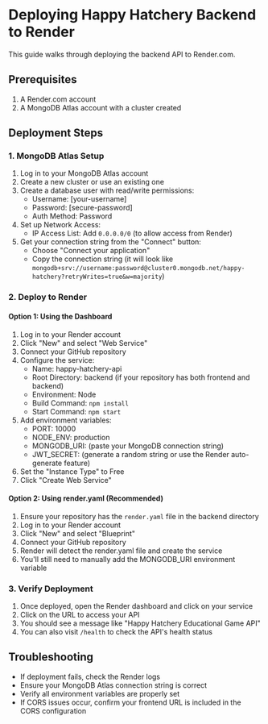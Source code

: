 # Deploying Happy Hatchery Backend to Render

This guide walks through deploying the backend API to Render.com.

## Prerequisites

1. A Render.com account
2. A MongoDB Atlas account with a cluster created

## Deployment Steps

### 1. MongoDB Atlas Setup

1. Log in to your MongoDB Atlas account
2. Create a new cluster or use an existing one
3. Create a database user with read/write permissions:
   - Username: [your-username]
   - Password: [secure-password]
   - Auth Method: Password
4. Set up Network Access:
   - IP Access List: Add `0.0.0.0/0` (to allow access from Render)
5. Get your connection string from the "Connect" button:
   - Choose "Connect your application"
   - Copy the connection string (it will look like `mongodb+srv://username:password@cluster0.mongodb.net/happy-hatchery?retryWrites=true&w=majority`)

### 2. Deploy to Render

#### Option 1: Using the Dashboard

1. Log in to your Render account
2. Click "New" and select "Web Service"
3. Connect your GitHub repository
4. Configure the service:
   - Name: happy-hatchery-api
   - Root Directory: backend (if your repository has both frontend and backend)
   - Environment: Node
   - Build Command: `npm install`
   - Start Command: `npm start`
5. Add environment variables:
   - PORT: 10000
   - NODE_ENV: production
   - MONGODB_URI: (paste your MongoDB connection string)
   - JWT_SECRET: (generate a random string or use the Render auto-generate feature)
6. Set the "Instance Type" to Free
7. Click "Create Web Service"

#### Option 2: Using render.yaml (Recommended)

1. Ensure your repository has the `render.yaml` file in the backend directory
2. Log in to your Render account
3. Click "New" and select "Blueprint"
4. Connect your GitHub repository
5. Render will detect the render.yaml file and create the service
6. You'll still need to manually add the MONGODB_URI environment variable

### 3. Verify Deployment

1. Once deployed, open the Render dashboard and click on your service
2. Click on the URL to access your API
3. You should see a message like "Happy Hatchery Educational Game API"
4. You can also visit `/health` to check the API's health status

## Troubleshooting

- If deployment fails, check the Render logs
- Ensure your MongoDB Atlas connection string is correct
- Verify all environment variables are properly set
- If CORS issues occur, confirm your frontend URL is included in the CORS configuration
